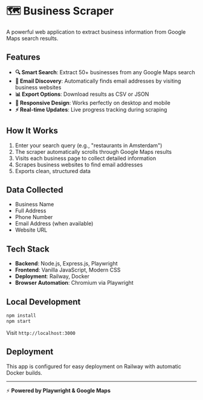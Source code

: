 # 🗺️ Business Scraper

A powerful web application to extract business information from Google Maps search results.

## Features

- **🔍 Smart Search**: Extract 50+ businesses from any Google Maps search
- **📧 Email Discovery**: Automatically finds email addresses by visiting business websites
- **📊 Export Options**: Download results as CSV or JSON
- **📱 Responsive Design**: Works perfectly on desktop and mobile
- **⚡ Real-time Updates**: Live progress tracking during scraping

## How It Works

1. Enter your search query (e.g., "restaurants in Amsterdam")
2. The scraper automatically scrolls through Google Maps results
3. Visits each business page to collect detailed information
4. Scrapes business websites to find email addresses
5. Exports clean, structured data

## Data Collected

- Business Name
- Full Address
- Phone Number
- Email Address (when available)
- Website URL

## Tech Stack

- **Backend**: Node.js, Express.js, Playwright
- **Frontend**: Vanilla JavaScript, Modern CSS
- **Deployment**: Railway, Docker
- **Browser Automation**: Chromium via Playwright

## Local Development

```bash
npm install
npm start
```

Visit `http://localhost:3000`

## Deployment

This app is configured for easy deployment on Railway with automatic Docker builds.

---

⚡ **Powered by Playwright & Google Maps**